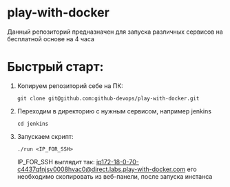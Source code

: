 # play-with-docker

Данный репозиторий предназначен для запуска различных сервисов на бесплатной основе на 4 часа

# Быстрый старт:

1.  Копируем репозиторий себе на ПК:

        git clone git@github.com:github-devops/play-with-docker.git

2.  Переходим в директорию с нужным сервисом, например jenkins
    
        cd jenkins

3.  Запускаем скрипт:

        ./run <IP_FOR_SSH>

    IP_FOR_SSH выглядит так: ip172-18-0-70-c4437qfnjsv0008hvac0@direct.labs.play-with-docker.com
    его необходимо скопировать из веб-панели, после запуска инстанса
